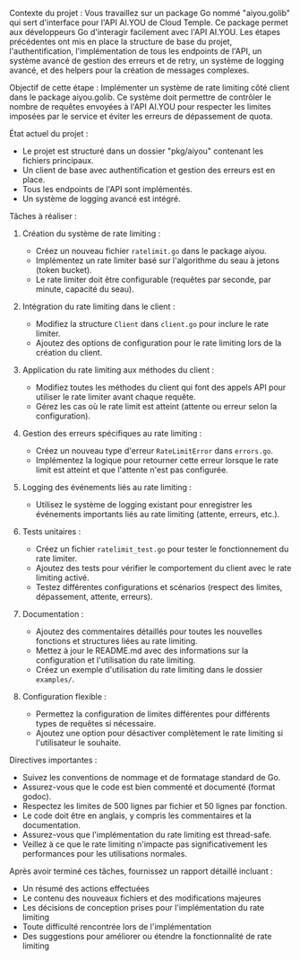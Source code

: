 Contexte du projet :
Vous travaillez sur un package Go nommé "aiyou.golib" qui sert d'interface pour l'API AI.YOU de Cloud Temple. Ce package permet aux développeurs Go d'interagir facilement avec l'API AI.YOU. Les étapes précédentes ont mis en place la structure de base du projet, l'authentification, l'implémentation de tous les endpoints de l'API, un système avancé de gestion des erreurs et de retry, un système de logging avancé, et des helpers pour la création de messages complexes.

Objectif de cette étape :
Implémenter un système de rate limiting côté client dans le package aiyou.golib. Ce système doit permettre de contrôler le nombre de requêtes envoyées à l'API AI.YOU pour respecter les limites imposées par le service et éviter les erreurs de dépassement de quota.

État actuel du projet :
- Le projet est structuré dans un dossier "pkg/aiyou" contenant les fichiers principaux.
- Un client de base avec authentification et gestion des erreurs est en place.
- Tous les endpoints de l'API sont implémentés.
- Un système de logging avancé est intégré.

Tâches à réaliser :

1. Création du système de rate limiting :
   - Créez un nouveau fichier `ratelimit.go` dans le package aiyou.
   - Implémentez un rate limiter basé sur l'algorithme du seau à jetons (token bucket).
   - Le rate limiter doit être configurable (requêtes par seconde, par minute, capacité du seau).

2. Intégration du rate limiting dans le client :
   - Modifiez la structure `Client` dans `client.go` pour inclure le rate limiter.
   - Ajoutez des options de configuration pour le rate limiting lors de la création du client.

3. Application du rate limiting aux méthodes du client :
   - Modifiez toutes les méthodes du client qui font des appels API pour utiliser le rate limiter avant chaque requête.
   - Gérez les cas où le rate limit est atteint (attente ou erreur selon la configuration).

4. Gestion des erreurs spécifiques au rate limiting :
   - Créez un nouveau type d'erreur `RateLimitError` dans `errors.go`.
   - Implémentez la logique pour retourner cette erreur lorsque le rate limit est atteint et que l'attente n'est pas configurée.

5. Logging des événements liés au rate limiting :
   - Utilisez le système de logging existant pour enregistrer les événements importants liés au rate limiting (attente, erreurs, etc.).

6. Tests unitaires :
   - Créez un fichier `ratelimit_test.go` pour tester le fonctionnement du rate limiter.
   - Ajoutez des tests pour vérifier le comportement du client avec le rate limiting activé.
   - Testez différentes configurations et scénarios (respect des limites, dépassement, attente, erreurs).

7. Documentation :
   - Ajoutez des commentaires détaillés pour toutes les nouvelles fonctions et structures liées au rate limiting.
   - Mettez à jour le README.md avec des informations sur la configuration et l'utilisation du rate limiting.
   - Créez un exemple d'utilisation du rate limiting dans le dossier `examples/`.

8. Configuration flexible :
   - Permettez la configuration de limites différentes pour différents types de requêtes si nécessaire.
   - Ajoutez une option pour désactiver complètement le rate limiting si l'utilisateur le souhaite.

Directives importantes :
- Suivez les conventions de nommage et de formatage standard de Go.
- Assurez-vous que le code est bien commenté et documenté (format godoc).
- Respectez les limites de 500 lignes par fichier et 50 lignes par fonction.
- Le code doit être en anglais, y compris les commentaires et la documentation.
- Assurez-vous que l'implémentation du rate limiting est thread-safe.
- Veillez à ce que le rate limiting n'impacte pas significativement les performances pour les utilisations normales.

Après avoir terminé ces tâches, fournissez un rapport détaillé incluant :
- Un résumé des actions effectuées
- Le contenu des nouveaux fichiers et des modifications majeures
- Les décisions de conception prises pour l'implémentation du rate limiting
- Toute difficulté rencontrée lors de l'implémentation
- Des suggestions pour améliorer ou étendre la fonctionnalité de rate limiting
